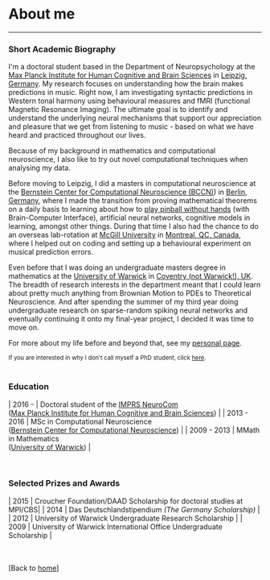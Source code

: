 # About me

---


<!--[Short Biography](#short-biography) -->
<!--[Education](#education)-->
<!--[Prizes and Awards](#prizes-and-awards)-->



### Short Academic Biography
I'm a doctoral student based in the Department of Neuropsychology at the [Max Planck Institute for Human Cognitive and Brain Sciences](https://www.cbs.mpg.de/en) in [Leipzig, Germany](https://en.wikipedia.org/wiki/Leipzig). My research focuses on understanding how the brain makes predictions in music. Right now, I am investigating syntactic predictions in Western tonal harmony using behavioural measures and fMRI (functional Magnetic Resonance Imaging). The ultimate goal is to identify and understand the underlying neural mechanisms that support our appreciation and pleasure that we get from listening to music - based on what we have heard and practiced throughout our lives.

Because of my background in mathematics and computational neuroscience, I also like to try out novel computational techniques when analysing my data. 

Before moving to Leipzig, I did a masters in computational neuroscience at the [Bernstein Center for Computational Neuroscience (BCCN)](https://www.bccn-berlin.de/Home/?languageId=1)) in [Berlin, Germany](https://en.wikipedia.org/wiki/Berlin), where I made the transition from proving mathematical theorems on a daily basis to learning about how to [play pinball without hands](https://www.youtube.com/watch?v=ZIIffTH5D-E) (with Brain-Computer Interface), artificial neural networks, cognitive models in learning, amongst other things. During that time I also had the chance to do an overseas lab-rotation at [McGill University](https://www.mcgill.ca/) in [Montreal, QC, Canada](https://en.wikipedia.org/wiki/Montreal), where I helped out on coding and setting up a behavioural experiment on musical prediction errors.

Even before that I was doing an undergraduate masters degree in mathematics at the [University of Warwick](http://www2.warwick.ac.uk/) in [Coventry (not Warwick!), UK](https://en.wikipedia.org/wiki/Coventry). The breadth of research interests in the department meant that I could learn about pretty much anything from Brownian Motion to PDEs to Theoretical Neuroscience. And after spending the summer of my third year doing undergraduate research on sparse-random spiking neural networks and eventually continuing it onto my final-year project, I decided it was time to move on.

For more about my life before and beyond that, see my [personal page](personal.md).

<small>If you are interested in why I don't call myself a PhD student, click [here](personal.md#why-i-dont-call-myself-a-phd-student).</small>
<br><br>

### Education

| 2016 - | Doctoral student of the [IMPRS NeuroCom](http://imprs-neurocom.mpg.de/home) <br>([Max Planck Institute for Human Cognitive and Brain Sciences](https://www.cbs.mpg.de/en)) |
| 2013 - 2016 | MSc in Computational Neuroscience <br>([Bernstein Center for Computational Neuroscience](https://www.bccn-berlin.de/Home/?languageId=1)) |
| 2009 - 2013 | MMath in Mathematics <br>([University of Warwick](http://www2.warwick.ac.uk/)) |

<br>

### Selected Prizes and Awards

| 2015 | Croucher Foundation/DAAD Scholarship for doctoral studies at MPI/CBS|
| 2014 | Das Deutschlandstipendium _(The Germany Scholarship)_ |
| 2012 | University of Warwick Undergraduate Research Scholarship |
| 2009 | University of Warwick International Office Undergraduate Scholarship |



<br><br>[Back to [home](index.md)]
